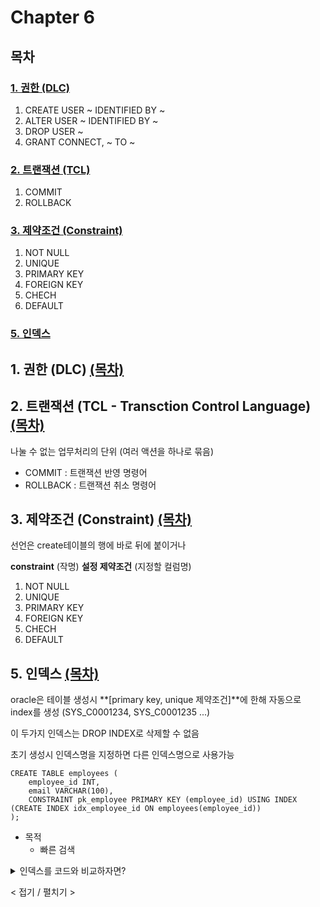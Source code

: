 # Chapter 6

## 목차

### [1. 권한 (DLC)](#1-권한-dlc-목차)

1. CREATE USER ~ IDENTIFIED BY ~
2. ALTER USER ~ IDENTIFIED BY ~
3. DROP USER ~
4. GRANT CONNECT, ~ TO ~

### [2. 트랜잭션 (TCL)](#2-트랜잭션-tcl---transction-control-language-목차)

1. COMMIT
2. ROLLBACK

### [3. 제약조건 (Constraint)](#3-제약조건-constraint-목차)

1. NOT NULL
2. UNIQUE
3. PRIMARY KEY
4. FOREIGN KEY
5. CHECH
6. DEFAULT

### [5. 인덱스](#5-인덱스-목차)

##

## 1. 권한 (DLC) [(목차)](#목차)

##

## 2. 트랜잭션 (TCL - Transction Control Language) [(목차)](#목차)

나눌 수 없는 업무처리의 단위 (여러 액션을 하나로 묶음)

-  COMMIT : 트랜잭션 반영 명령어
-  ROLLBACK : 트랜잭션 취소 명령어

##

## 3. 제약조건 (Constraint) [(목차)](#목차)
선언은 create테이블의 행에 바로 뒤에 붙이거나

**constraint** (작명) **설정 제약조건** (지정할 컬럼명)

1. NOT NULL
2. UNIQUE
3. PRIMARY KEY
4. FOREIGN KEY
5. CHECH
6. DEFAULT


##

## 5. 인덱스 [(목차)](#목차)

oracle은 테이블 생성시 **[primary key, unique 제약조건]**에 한해 자동으로 index를 생성 (SYS_C0001234, SYS_C0001235 ...)

이 두가지 인덱스는 DROP INDEX로 삭제할 수 없음

초기 생성시 인덱스명을 지정하면 다른 인덱스명으로 사용가능

```
CREATE TABLE employees (
    employee_id INT,
    email VARCHAR(100),
    CONSTRAINT pk_employee PRIMARY KEY (employee_id) USING INDEX (CREATE INDEX idx_employee_id ON employees(employee_id))
);
```

-  목적
   -  빠른 검색

<details>
<summary>
인덱스를 코드와 비교하자면?
<p>< 접기 / 펼치기 ></p></summary>

```
const table = [
  { id: 1, name: "Alice", age: 25 },
  { id: 2, name: "Bob", age: 30 },
  { id: 3, name: "Charlie", age: 22 },
];

// 인덱스: 특정 컬럼(id)을 기준으로 정렬된 구조
const indexById = table
  .map(row => ({ id: row.id, position: table.indexOf(row) })) // id와 위치 정보만 추출
  .sort((a, b) => a.id - b.id); // id를 기준으로 정렬
```

#### 결과

```
[
  { id: 1, position: 0 },
  { id: 2, position: 1 },
  { id: 3, position: 2 }
]
```

</details>
